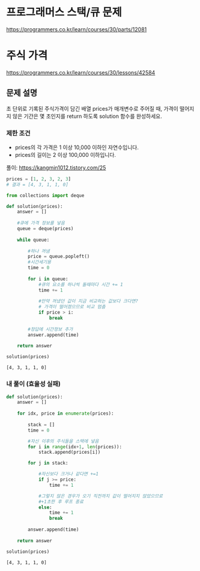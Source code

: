 # 프로그래머스 스택/큐 문제
https://programmers.co.kr/learn/courses/30/parts/12081

# 주식 가격
https://programmers.co.kr/learn/courses/30/lessons/42584

## 문제 설명
초 단위로 기록된 주식가격이 담긴 배열 prices가 매개변수로 주어질 때, 가격이 떨어지지 않은 기간은 몇 초인지를 return 하도록 solution 함수를 완성하세요.

### 제한 조건
* prices의 각 가격은 1 이상 10,000 이하인 자연수입니다.
* prices의 길이는 2 이상 100,000 이하입니다.

풀이: https://kangmin1012.tistory.com/25


```python
prices = [1, 2, 3, 2, 3]
# 결과 = [4, 3, 1, 1, 0]
```


```python
from collections import deque

def solution(prices):
    answer = []
    
    #큐에 가격 정보를 넣음
    queue = deque(prices)
    
    while queue:
        
        #하나 꺼냄
        price = queue.popleft()
        #시간세기용
        time = 0
        
        for i in queue:
            #큐의 요소를 하나씩 돌때마다 시간 += 1
            time += 1
            
            #만약 꺼냈던 값이 지금 비교하는 값보다 크다면?
            # 가격이 떨어졌으므로 비교 멈춤
            if price > i:
                break
                
        #정답에 시간정보 추가
        answer.append(time)
        
    return answer
```


```python
solution(prices)
```




    [4, 3, 1, 1, 0]



### 내 풀이 (효율성 실패)


```python
def solution(prices):
    answer = []
    
    for idx, price in enumerate(prices):
    
        stack = []
        time = 0

        #자신 이후의 주식들을 스택에 넣음
        for i in range(idx+1, len(prices)):
            stack.append(prices[i])

        for j in stack:

            #자신보다 크거나 같다면 +=1
            if j >= price:
                time += 1      

            #그렇지 않은 경우가 오기 직전까지 값이 떨어지지 않았으므로
            #+1초한 후 루프 종료
            else: 
                time += 1
                break
                
        answer.append(time)
    
    return answer
```


```python
solution(prices)
```




    [4, 3, 1, 1, 0]




```python

```


```python

```


```python

```
